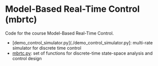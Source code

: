 # Model-Based Real-Time Control (mbrtc)
Code for the course Model-Based Real-Time Control.

- [demo_control_simulator.py](./demo_control_simulator.py]: multi-rate simulator for discrete time control
- [mbrtc.py](./mbrtc.py): set of functions for discrete-time state-space analysis and control design


